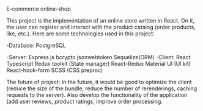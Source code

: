 E-commerce online-shop

This project is the implementation of an online store written in React. 
On it, the user can register and interact with the product catalog (order products, like, etc.). 
Here are some technologies used in this project:

-Database:
    PostgreSQL

-Server:
    Express.js
    bcrypto
    jsonwebtoken
    Sequelize(ORM)
-Client:
    React
    Typescript
    Redux toolkit (State manager)
    React-Redux
    Material UI (UI kit)
    React-hook-form 
    SCSS (CSS preproc)

The future of project:
In the future, it would be good to optimize the client (reduce the size of the bundle, reduce the number of rerenderings, caching requests to the server). 
Also develop the functionality of the application (add user reviews, product ratings, improve order processing.
